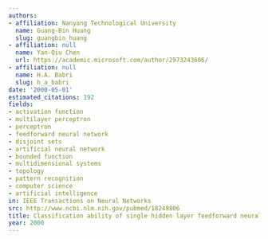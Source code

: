```yaml
---
authors:
- affiliation: Nanyang Technological University
  name: Guang-Bin Huang
  slug: guangbin_huang
- affiliation: null
  name: Yan-Qiu Chen
  url: https://academic.microsoft.com/author/2973243606/
- affiliation: null
  name: H.A. Babri
  slug: h_a_babri
date: '2000-05-01'
estimated_citations: 192
fields:
- activation function
- multilayer perceptron
- perceptron
- feedforward neural network
- disjoint sets
- artificial neural network
- bounded function
- multidimensional systems
- topology
- pattern recognition
- computer science
- artificial intelligence
in: IEEE Transactions on Neural Networks
src: http://www.ncbi.nlm.nih.gov/pubmed/18249806
title: Classification ability of single hidden layer feedforward neural networks
year: 2000
---
```

